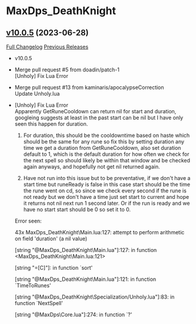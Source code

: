 # MaxDps_DeathKnight

## [v10.0.5](https://github.com/kaminaris/MaxDps-DeathKnight/tree/v10.0.5) (2023-06-28)
[Full Changelog](https://github.com/kaminaris/MaxDps-DeathKnight/compare/v10.0.4...v10.0.5) [Previous Releases](https://github.com/kaminaris/MaxDps-DeathKnight/releases)

- v10.0.5  
- Merge pull request #5 from doadin/patch-1  
    [Unholy] Fix Lua Error  
- Merge pull request #13 from kaminaris/apocalypseCorrection  
    Update Unholy.lua  
- [Unholy] Fix Lua Error  
    Apparently GetRuneCooldown can return nil for start and duration, googleing suggests at least in the past start can be nil but I have only seen this happen for duration.  
    1. For duration, this should be the cooldowntime based on haste which should be the same for any rune so fix this by setting duration any time we get a duration from GetRuneCooldown, also set duration default to 1, which is the default duration for how often we check for the next spell so should likely be within that window and be checked again anyways, and hopefully not get nil returned again.  
    2. Have not run into this issue but to be preventative, if we don't have a start time but runeReady is false in this case start should be the time the rune went on cd, so since we check every second if the rune is not ready but we don't have a time just set start to current and hope it returns not nil next run 1 second later. Or if the run is ready and we have no start start should be 0 so set it to 0.  
    Error seen:  
    43x MaxDps\_DeathKnight\Main.lua:127: attempt to perform arithmetic on field 'duration' (a nil value)  
    [string "@MaxDps\_DeathKnight\Main.lua"]:127: in function <MaxDps\_DeathKnight\Main.lua:121>  
    [string "=[C]"]: in function `sort'  
    [string "@MaxDps\_DeathKnight\Main.lua"]:121: in function `TimeToRunes'  
    [string "@MaxDps\_DeathKnight\Specialization/Unholy.lua"]:83: in function `NextSpell'  
    [string "@MaxDps\Core.lua"]:274: in function `?'  